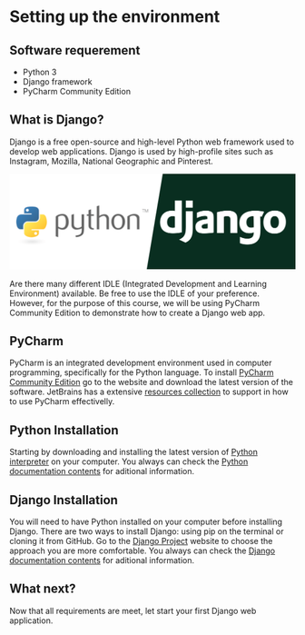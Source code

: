 # Setting up the environment


## Software requerement

- Python 3
- Django framework
- PyCharm Community Edition

## What is Django?

Django is a free open-source and high-level Python web framework used to develop web applications. 
Django is used by high-profile sites such as Instagram, Mozilla, National Geographic and Pinterest.


<!-- IMAGE
Caption: Stages of sound processing
ID: python_django_logo
Alt text: 
Author: 
Attribution: 
Placeholder: TRUE  
--> 

![IMAGE](figures/python-django.png)

<!-- END IMAGE -->

Are there many different IDLE (Integrated Development and Learning Environment) available. Be free to use the IDLE of your preference. However, for the purpose of this course, we will be using PyCharm Community Edition to demonstrate how to create a Django web app.

## PyCharm 

PyCharm is an integrated development environment used in computer programming, specifically for the Python language. To install <a href="https://www.jetbrains.com/pycharm/download/">PyCharm Community Edition</a> go to the website and download the latest version of the software. JetBrains has a extensive <a href="https://www.jetbrains.com/pycharm/learn/">resources collection</a> to support in how to use PyCharm effectivelly. 


## Python Installation

Starting by downloading and installing the latest version of <a href="https://www.python.org/downloads/">Python interpreter</a> on your computer. You always can check the <a href="https://www.python.org/doc/versions/">Python documentation contents</a> for aditional information. 

## Django Installation

You will need to have Python installed on your computer before installing Django. There are two ways to install Django: using pip on the terminal or cloning it from GitHub. Go to the <a href="https://www.djangoproject.com/download/">Django Project</a> website to choose the approach you are more comfortable. You always can check the <a href="https://docs.djangoproject.com/en/4.0/contents/">Django documentation contents</a> for aditional information. 

## What next?

Now that all requirements are meet, let start your first Django web application. 
